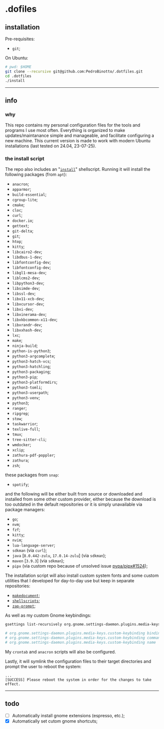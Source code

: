 # .dofiles

## installation

Pre-requisites:
- `git`;

On Ubuntu:

```bash
# pwd: $HOME
git clone --recursive git@github.com:PedroBinotto/.dotfiles.git
cd .dotfiles
./install
```

---

## info

### why

This repo contains my personal configuration files for the tools and programs I use most often.
Everything is organized to make updates/maintanance simple and manageable, and facilitate configuring a new machine.
This current version is made to work with modern Ubuntu installations (last tested on 24.04, 23-07-25).

### the install script

The repo also includes an "[`install`](https://github.com/PedroBinotto/.dotfiles/blob/main/install)" shellscript.
Running it will install the following packages (from `apt`):

- `anacron`;
- `apparmor`;
- `build-essential`;
- `cgroup-lite`;
- `cmake`;
- `cloc`;
- `curl`;
- `docker.io`;
- `gettext`;
- `git-delta`;
- `git`;
- `htop`;
- `kitty`;
- `libcairo2-dev`;
- `libdbus-1-dev`;
- `libfontconfig-dev`;
- `libfontconfig-dev`;
- `libgl1-mesa-dev`;
- `liblcms2-dev`;
- `libpython3-dev`;
- `libsimde-dev`;
- `libssl-dev`;
- `libx11-xcb-dev`;
- `libxcursor-dev`;
- `libxi-dev`;
- `libxinerama-dev`;
- `libxkbcommon-x11-dev`;
- `libxrandr-dev`;
- `libxxhash-dev`;
- `lxc`;
- `make`;
- `ninja-build`;
- `python-is-python3`;
- `python3-argcomplete`;
- `python3-hatch-vcs`;
- `python3-hatchling`;
- `python3-packaging`;
- `python3-pip`;
- `python3-platformdirs`;
- `python3-tomli`;
- `python3-userpath`;
- `python3-venv`;
- `python3`;
- `ranger`;
- `ripgrep`;
- `stow`;
- `taskwarrior`;
- `texlive-full`;
- `tmux`;
- `tree-sitter-cli`;
- `wmdocker`;
- `xclip`;
- `zathura-pdf-poppler`;
- `zathura`;
- `zsh`;

these packages from `snap`:

- `spotify`;

and the following will be either built from source or downloaded and installed from some other custom provider, either
because the download is too outdated in the default repositories or it is simply unavailable via package managers:

- `go`;
- `nvm`;
- `fzf`;
- `kitty`;
- `nvim`;
- `lua-language-server`;
- `sdkman` (via `curl`);
- `java` \[`8.0.442-zulu`, `17.0.14-zulu`\] (via `sdkman`);
- `maven` \[`3.9.3`\] (via `sdkman`);
- `pipx` (via custom repo because of unsolved issue [pypa/pipx#1524](https://github.com/pypa/pipx/issues/1524));

The installation script will also install custom system fonts and some custom utilities that I developed for day-to-day use 
but keep in separate repositories:

- [`makedocument`](https://github.com/PedroBinotto/makedocument/);
- [`shellscripts`](https://github.com/PedroBinotto/shellscripts/);
- [`zap-prompt`](https://github.com/PedroBinotto/zap-prompt);

As well as my custom Gnome keybindings:

```bash
gsettings list-recursively org.gnome.settings-daemon.plugins.media-keys.custom-keybinding:/org/gnome/settings-daemon/plugins/media-keys/custom-keybindings/custom0/

# org.gnome.settings-daemon.plugins.media-keys.custom-keybinding binding '<Ctrl><Alt>t'
# org.gnome.settings-daemon.plugins.media-keys.custom-keybinding command 'kitty'
# org.gnome.settings-daemon.plugins.media-keys.custom-keybinding name 'Kitty Terminal'

```

My `crontab` and `anacron` scripts will also be configured.

Lastly, it will symlink the configuration files to their target directories and prompt the user to reboot the system:

```
...
[SUCCESS] Please reboot the system in order for the changes to take effect.
```

---

## todo

- [ ] Automatically install gnome extensions (espresso, etc.);
- [x] Automatically set cutom gnome shortcuts;
